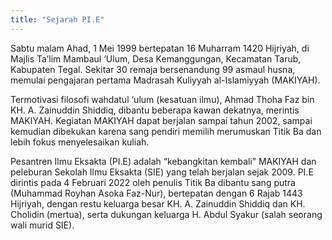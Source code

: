 ```yaml
---
title: "Sejarah PI.E"
---
```


Sabtu malam Ahad, 1 Mei 1999 bertepatan 16 Muharram 1420 Hijriyah, di Majlis Ta’lim Mambaul ‘Ulum, Desa Kemanggungan, Kecamatan Tarub, Kabupaten Tegal. Sekitar 30 remaja bersenandung 99 asmaul husna, memulai pengajaran pertama Madrasah Kuliyyah al-Islamiyyah (MAKIYAH).

Termotivasi filosofi wahdatul ‘ulum (kesatuan ilmu), Ahmad Thoha Faz bin KH. A. Zainuddin Shiddiq, dibantu beberapa kawan dekatnya, merintis MAKIYAH. Kegiatan MAKIYAH dapat berjalan sampai tahun 2002, sampai kemudian dibekukan karena sang pendiri memilih merumuskan Titik Ba dan lebih fokus menyelesaikan kuliah.

Pesantren Ilmu Eksakta (PI.E) adalah “kebangkitan kembali” MAKIYAH dan peleburan Sekolah Ilmu Eksakta (SIE) yang telah berjalan sejak 2009. PI.E dirintis pada 4 Februari 2022 oleh penulis Titik Ba dibantu sang putra (Muhammad Royhan Asoka Faz-Nur), bertepatan dengan 6 Rajab 1443 Hijriyah, dengan restu keluarga besar KH. A. Zainuddin Shiddiq dan KH. Cholidin (mertua), serta dukungan keluarga H. Abdul Syakur (salah seorang wali murid SIE).